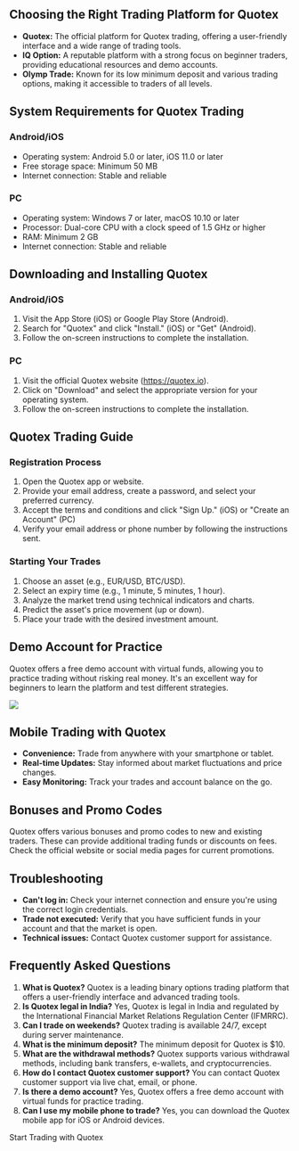 ## Choosing the Right Trading Platform for Quotex

-   **Quotex:** The official platform for Quotex trading, offering a
    user-friendly interface and a wide range of trading tools.
-   **IQ Option:** A reputable platform with a strong focus on beginner
    traders, providing educational resources and demo accounts.
-   **Olymp Trade:** Known for its low minimum deposit and various
    trading options, making it accessible to traders of all levels.

## System Requirements for Quotex Trading

### Android/iOS

-   Operating system: Android 5.0 or later, iOS 11.0 or later
-   Free storage space: Minimum 50 MB
-   Internet connection: Stable and reliable

### PC

-   Operating system: Windows 7 or later, macOS 10.10 or later
-   Processor: Dual-core CPU with a clock speed of 1.5 GHz or higher
-   RAM: Minimum 2 GB
-   Internet connection: Stable and reliable

## Downloading and Installing Quotex

### Android/iOS

1.  Visit the App Store (iOS) or Google Play Store (Android).
2.  Search for "Quotex" and click "Install." (iOS) or
    "Get" (Android).
3.  Follow the on-screen instructions to complete the installation.

### PC

1.  Visit the official Quotex website (https://quotex.io).
2.  Click on "Download" and select the appropriate version for
    your operating system.
3.  Follow the on-screen instructions to complete the installation.

## Quotex Trading Guide

### Registration Process

1.  Open the Quotex app or website.
2.  Provide your email address, create a password, and select your
    preferred currency.
3.  Accept the terms and conditions and click "Sign Up." (iOS) or
    "Create an Account" (PC)
4.  Verify your email address or phone number by following the
    instructions sent.

### Starting Your Trades

1.  Choose an asset (e.g., EUR/USD, BTC/USD).
2.  Select an expiry time (e.g., 1 minute, 5 minutes, 1 hour).
3.  Analyze the market trend using technical indicators and charts.
4.  Predict the asset\'s price movement (up or down).
5.  Place your trade with the desired investment amount.

## Demo Account for Practice

Quotex offers a free demo account with virtual funds, allowing you to
practice trading without risking real money. It\'s an excellent way for
beginners to learn the platform and test different strategies.

[![](https://static.quotex.io/files/4_en/300_250.jpg)](https://traff.sbs/brokerqxlid)

## Mobile Trading with Quotex

-   **Convenience:** Trade from anywhere with your smartphone or tablet.
-   **Real-time Updates:** Stay informed about market fluctuations and
    price changes.
-   **Easy Monitoring:** Track your trades and account balance on the
    go.

## Bonuses and Promo Codes

Quotex offers various bonuses and promo codes to new and existing
traders. These can provide additional trading funds or discounts on
fees. Check the official website or social media pages for current
promotions.

## Troubleshooting

-   **Can\'t log in:** Check your internet connection and ensure you\'re
    using the correct login credentials.
-   **Trade not executed:** Verify that you have sufficient funds in
    your account and that the market is open.
-   **Technical issues:** Contact Quotex customer support for
    assistance.

## Frequently Asked Questions

1.  **What is Quotex?** Quotex is a leading binary options trading
    platform that offers a user-friendly interface and advanced trading
    tools.
2.  **Is Quotex legal in India?** Yes, Quotex is legal in India and
    regulated by the International Financial Market Relations Regulation
    Center (IFMRRC).
3.  **Can I trade on weekends?** Quotex trading is available 24/7,
    except during server maintenance.
4.  **What is the minimum deposit?** The minimum deposit for Quotex is
    \$10.
5.  **What are the withdrawal methods?** Quotex supports various
    withdrawal methods, including bank transfers, e-wallets, and
    cryptocurrencies.
6.  **How do I contact Quotex customer support?** You can contact Quotex
    customer support via live chat, email, or phone.
7.  **Is there a demo account?** Yes, Quotex offers a free demo account
    with virtual funds for practice trading.
8.  **Can I use my mobile phone to trade?** Yes, you can download the
    Quotex mobile app for iOS or Android devices.

Start Trading with Quotex

